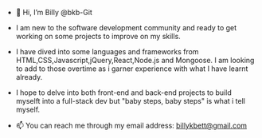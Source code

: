 - 👋 Hi, I’m Billy @bkb-Git

- I am new to the software development community and ready to get working on some projects to improve on my skills.

- I have dived into some languages and frameworks from HTML,CSS,Javascript,jQuery,React,Node.js and Mongoose. I am looking to add to those overtime as i garner experience
  with what I have learnt already.

- I hope to delve into both front-end and back-end projects to build myselft into a full-stack dev but "baby steps, baby steps" is what i tell myself. 

- 📫 You can reach me through my email address: billykbett@gmail.com

